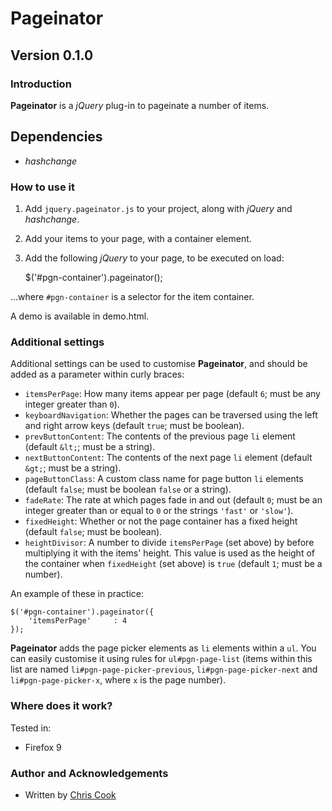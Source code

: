 Pageinator
=============

Version 0.1.0
-----------

### Introduction

__Pageinator__ is a _jQuery_ plug-in to pageinate a number of items.

## Dependencies

+ _hashchange_

### How to use it

1. Add `jquery.pageinator.js` to your project, along with _jQuery_ and _hashchange_.
2. Add your items to your page, with a container element.
3. Add the following _jQuery_ to your page, to be executed on load:

    $('#pgn-container').pageinator();

...where `#pgn-container` is a selector for the item container.

A demo is available in demo.html.

### Additional settings

Additional settings can be used to customise __Pageinator__, and should be added as a parameter within curly braces:

+ `itemsPerPage`: How many items appear per page (default `6`; must be any integer greater than `0`).
+ `keyboardNavigation`: Whether the pages can be traversed using the left and right arrow keys (default `true`; must be boolean).
+ `prevButtonContent`: The contents of the previous page `li` element (default `&lt;`; must be a string).
+ `nextButtonContent`: The contents of the next page `li` element (default `&gt;`; must be a string).
+ `pageButtonClass`: A custom class name for page button `li` elements (default `false`; must be boolean `false` or a string).
+ `fadeRate`: The rate at which pages fade in and out (default `0`; must be an integer greater than or equal to `0` or the strings `'fast'` or `'slow'`).
+ `fixedHeight`: Whether or not the page container has a fixed height (default `false`; must be boolean).
+ `heightDivisor`: A number to divide `itemsPerPage` (set above) by before multiplying it with the items' height. This value is used as the height of the container when `fixedHeight` (set above) is `true` (default `1`; must be a number).
    
An example of these in practice:

    $('#pgn-container').pageinator({
        'itemsPerPage'     : 4
    });

__Pageinator__ adds the page picker elements as `li` elements within a `ul`. You can easily customise it using rules for `ul#pgn-page-list` (items within this list are named `li#pgn-page-picker-previous`, `li#pgn-page-picker-next` and `li#pgn-page-picker-x`, where `x` is the page number).

### Where does it work?

Tested in:

+ Firefox 9

### Author and Acknowledgements

+ Written by [Chris Cook](http://chris-cook.co.uk)